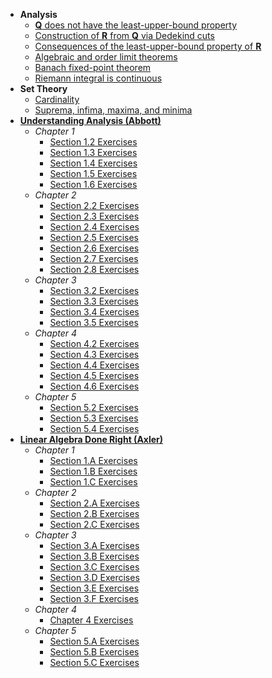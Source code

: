 - **Analysis**
  - [**Q** does not have the least-upper-bound property](https://lew98.github.io/Mathematics/Q_does_not_have_the_least_upper_bound_property.pdf)
  - [Construction of **R** from **Q** via Dedekind cuts](https://lew98.github.io/Mathematics/Construction_of_R_from_Q_via_Dedekind_cuts.pdf)
  - [Consequences of the least-upper-bound property of **R**](https://lew98.github.io/Mathematics/Consequences_of_the_least_upper_bound_property_of_R.pdf)
  - [Algebraic and order limit theorems](https://lew98.github.io/Mathematics/Algebraic_and_order_limit_theorems.pdf)
  - [Banach fixed-point theorem](https://lew98.github.io/Mathematics/Banach_fixed_point_theorem.pdf)
  - [Riemann integral is continuous](https://lew98.github.io/Mathematics/Riemann_integral_is_continuous.pdf)
- **Set Theory**
  - [Cardinality](https://lew98.github.io/Mathematics/Cardinality.pdf)
  - [Suprema, infima, maxima, and minima](https://lew98.github.io/Mathematics/Suprema_infima_maxima_and_minima.pdf)
- [**Understanding Analysis (Abbott)**](https://link.springer.com/book/10.1007/978-1-4939-2712-8)
  - *Chapter 1*
    - [Section 1.2 Exercises](https://lew98.github.io/Mathematics/UA_Section_1_2_Exercises.pdf)
    - [Section 1.3 Exercises](https://lew98.github.io/Mathematics/UA_Section_1_3_Exercises.pdf)
    - [Section 1.4 Exercises](https://lew98.github.io/Mathematics/UA_Section_1_4_Exercises.pdf)
    - [Section 1.5 Exercises](https://lew98.github.io/Mathematics/UA_Section_1_5_Exercises.pdf)
    - [Section 1.6 Exercises](https://lew98.github.io/Mathematics/UA_Section_1_6_Exercises.pdf)
  - *Chapter 2*
    - [Section 2.2 Exercises](https://lew98.github.io/Mathematics/UA_Section_2_2_Exercises.pdf)
    - [Section 2.3 Exercises](https://lew98.github.io/Mathematics/UA_Section_2_3_Exercises.pdf)
    - [Section 2.4 Exercises](https://lew98.github.io/Mathematics/UA_Section_2_4_Exercises.pdf)
    - [Section 2.5 Exercises](https://lew98.github.io/Mathematics/UA_Section_2_5_Exercises.pdf)
    - [Section 2.6 Exercises](https://lew98.github.io/Mathematics/UA_Section_2_6_Exercises.pdf)
    - [Section 2.7 Exercises](https://lew98.github.io/Mathematics/UA_Section_2_7_Exercises.pdf)
    - [Section 2.8 Exercises](https://lew98.github.io/Mathematics/UA_Section_2_8_Exercises.pdf)
  - *Chapter 3*
    - [Section 3.2 Exercises](https://lew98.github.io/Mathematics/UA_Section_3_2_Exercises.pdf)
    - [Section 3.3 Exercises](https://lew98.github.io/Mathematics/UA_Section_3_3_Exercises.pdf)
    - [Section 3.4 Exercises](https://lew98.github.io/Mathematics/UA_Section_3_4_Exercises.pdf)
    - [Section 3.5 Exercises](https://lew98.github.io/Mathematics/UA_Section_3_5_Exercises.pdf)
  - *Chapter 4*
    - [Section 4.2 Exercises](https://lew98.github.io/Mathematics/UA_Section_4_2_Exercises.pdf)
    - [Section 4.3 Exercises](https://lew98.github.io/Mathematics/UA_Section_4_3_Exercises.pdf)
    - [Section 4.4 Exercises](https://lew98.github.io/Mathematics/UA_Section_4_4_Exercises.pdf)
    - [Section 4.5 Exercises](https://lew98.github.io/Mathematics/UA_Section_4_5_Exercises.pdf)
    - [Section 4.6 Exercises](https://lew98.github.io/Mathematics/UA_Section_4_6_Exercises.pdf)
  - *Chapter 5*
    - [Section 5.2 Exercises](https://lew98.github.io/Mathematics/UA_Section_5_2_Exercises.pdf)
    - [Section 5.3 Exercises](https://lew98.github.io/Mathematics/UA_Section_5_3_Exercises.pdf)
    - [Section 5.4 Exercises](https://lew98.github.io/Mathematics/UA_Section_5_4_Exercises.pdf)
- [**Linear Algebra Done Right (Axler)**](https://linear.axler.net)
  - *Chapter 1*
    - [Section 1.A Exercises](https://lew98.github.io/Mathematics/LADR_Section_1_A_Exercises.pdf)
    - [Section 1.B Exercises](https://lew98.github.io/Mathematics/LADR_Section_1_B_Exercises.pdf)
    - [Section 1.C Exercises](https://lew98.github.io/Mathematics/LADR_Section_1_C_Exercises.pdf)
  - *Chapter 2*
    - [Section 2.A Exercises](https://lew98.github.io/Mathematics/LADR_Section_2_A_Exercises.pdf)
    - [Section 2.B Exercises](https://lew98.github.io/Mathematics/LADR_Section_2_B_Exercises.pdf)
    - [Section 2.C Exercises](https://lew98.github.io/Mathematics/LADR_Section_2_C_Exercises.pdf)
  - *Chapter 3*
    - [Section 3.A Exercises](https://lew98.github.io/Mathematics/LADR_Section_3_A_Exercises.pdf)
    - [Section 3.B Exercises](https://lew98.github.io/Mathematics/LADR_Section_3_B_Exercises.pdf)
    - [Section 3.C Exercises](https://lew98.github.io/Mathematics/LADR_Section_3_C_Exercises.pdf)
    - [Section 3.D Exercises](https://lew98.github.io/Mathematics/LADR_Section_3_D_Exercises.pdf)
    - [Section 3.E Exercises](https://lew98.github.io/Mathematics/LADR_Section_3_E_Exercises.pdf)
    - [Section 3.F Exercises](https://lew98.github.io/Mathematics/LADR_Section_3_F_Exercises.pdf)
  - *Chapter 4*
    - [Chapter 4 Exercises](https://lew98.github.io/Mathematics/LADR_Chapter_4_Exercises.pdf)
  - *Chapter 5*
    - [Section 5.A Exercises](https://lew98.github.io/Mathematics/LADR_Section_5_A_Exercises.pdf)
    - [Section 5.B Exercises](https://lew98.github.io/Mathematics/LADR_Section_5_B_Exercises.pdf)
    - [Section 5.C Exercises](https://lew98.github.io/Mathematics/LADR_Section_5_C_Exercises.pdf)